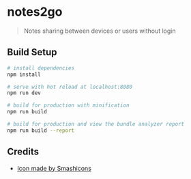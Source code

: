 # notes2go

> Notes sharing between devices or users without login

## Build Setup

``` bash
# install dependencies
npm install

# serve with hot reload at localhost:8080
npm run dev

# build for production with minification
npm run build

# build for production and view the bundle analyzer report
npm run build --report
```

## Credits

* [Icon made by Smashicons](https://www.flaticon.com/authors/smashicons)